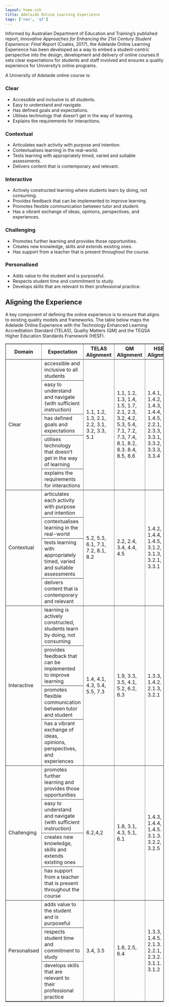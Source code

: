 ```yaml
---
layout: home.njk
title: Adelaide Online Learning Experience
tags: ['nav', 'qf']
---
```


Informed by Australian Department of Education and Training’s published report,  *Innovative Approaches for Enhancing the 21st Century Student Experience: Final Report* (Coates, 2017), the Adelaide Online Learning Experience has been developed as a way to embed a student-centric perspective into the design, development and delivery of online courses.It sets clear expectations for students and staff involved and ensures a quality experience for University’s online programs. 

A University of Adelaide online course is:

<h3 class="adx-markup-block-primary">Clear</h3>

- Accessible and inclusive to all students.
- Easy to understand and navigate.
- Has defined goals and expectations.
- Utilises technology that doesn’t get in the way of learning.
- Explains the requirements for interactions.

<h3 class="adx-markup-block-primary">Contextual</h3>

- Articulates each activity with purpose and intention.
- Contextualises learning in the real-world.
- Tests learning with appropriately timed, varied and suitable assessments.
- Delivers content that is contemporary and relevant.

<h3 class="adx-markup-block-primary">Interactive</h3>

- Actively constructed learning where students learn by doing, not consuming.
- Provides feedback that can be implemented to improve learning.
- Promotes flexible communication between tutor and student.
- Has a vibrant exchange of ideas, opinions, perspectives, and experiences.

<h3 class="adx-markup-block-primary">Challenging</h3>

- Promotes further learning and provides those opportunities.
- Creates new knowledge, skills and extends existing ones. 
- Has support from a teacher that is present throughout the course.

<h3 class="adx-markup-block-primary">Personalised</h3>

- Adds value to the student and is purposeful.
- Respects student time and commitment to study.
- Develops skills that are relevant to their professional practice.

<h2 class="adx-markup-section">Aligning the Experience</h2>

A key component of defining the online experience is to ensure that aligns to existing quality models and frameworks. The table below maps the Adelaide Online Experience with the Technology Enhanced Learning Accreditation Standard (TELAS),  Quality Matters (QM) and the TEQSA Higher Education Standards Framework (HESF).

<table class="adx styled" style="width: 100%;" border="1" cellpadding="5">
<tbody>
  <thead>
<tr>
<th>Domain</th>
<th>Expectation</th>
<th>TELAS Alignment</th>
<th>QM Alignment</th>
<th>HSEF Alignment</th>
</tr>
    </thead>

<tr>
    <td rowspan=5>Clear</td>
    <td>accessible and inclusive to all students</td>
    <td rowspan=5>1.1, 1.2, 1.3, 2.1, 2.2, 3.1, 3.2, 3.3, 5.1</td>
    <td rowspan=5>1.1, 1.2, 1.3, 1.4, 1.5, 1.7, 2.1, 2.3, 3.2, 4.2, 5.3, 5.4, 7.1, 7.2, 7.3, 7.4, 8.1, 8.2, 8.3. 8.4, 8.5, 8.6</td>
    <td rowspan=5>1.4.1, 1.4.2, 1.4.3, 1.4.4, 1.4.5, 2.2.1, 2.3.3, 3.3.1, 3.3.2, 3.3.3, 3.3.4</td>
</tr>
<tr><td>easy to understand and navigate (with sufficient instruction)</td></tr>
<tr><td>has defined goals and expectations</td></tr>
<tr><td>utilises technology that doesn’t get in the way of learning</td></tr>
<tr><td>explains the requirements for interactions</td></tr>

<tr>
    <td rowspan=4>Contextual</td>
    <td>articulates each activity with purpose and intention</td>
    <td rowspan=4>5.2, 5.3, 6.1, 7.1, 7.2, 8.1, 8.2</td>
    <td rowspan=4>2.2, 2.4, 3.4, 4.4, 4.5</td>
    <td rowspan=4>1.4.2, 1.4.4, 1.4.5, 3.1.2, 3.1.3, 3.2.1, 3.3.1</td>
</tr>
<tr><td>contextualises learning in the real-world</td></tr>
<tr><td>tests learning with appropriately timed, varied and suitable assessments</td></tr>
<tr><td>delivers content that is contemporary and relevant</td></tr>

<tr>
    <td rowspan=4>Interactive</td>
    <td>learning is actively constructed, students learn by doing, not consuming</td>
    <td rowspan=4>1.4, 4.1, 4.3, 5.4, 5.5, 7.3</td>
    <td rowspan=4>1.9, 3.3, 3.5, 4.1, 5.2, 6.2, 6.3</td>
    <td rowspan=4>1.3.3, 1.4.2. 2.1.3, 3.2.1</td>
</tr>
<tr><td>provides feedback that can be implemented to improve learning</td></tr>
<tr><td>promotes flexible communication between tutor and student</td></tr>
<tr><td>has a vibrant exchange of ideas, opinions, perspectives, and experiences</td></tr>

<tr>
    <td rowspan=4>Challenging</td>
    <td>promotes further learning and provides those opportunities</td>
    <td rowspan=4>6.2,4,2</td>
    <td rowspan=4>1.8, 3.1, 4.3, 5.1, 6.1</td>
    <td rowspan=4>1.4.3, 1.4.4, 1.4.5. 3.1.3. 3.2.2, 3.2.5</td>
</tr>
<tr><td>easy to understand and navigate (with sufficient instruction)</td></tr>
<tr><td>creates new knowledge, skills and extends existing ones</td></tr>
<tr><td>has support from a teacher that is present throughout the course</td></tr>

<tr>
    <td rowspan=3>Personalised</td>
    <td>adds value to the student and is purposeful</td>
    <td rowspan=3>3.4, 3.5</td>
    <td rowspan=3>1.6, 2.5, 6.4</td>
    <td rowspan=3>1.3.3, 1.4.5. 2.1.3. 2.2.1, 2.3.2. 3.1.1. 3.1.2</td>
</tr>
<tr><td>respects student time and commitment to study</td></tr>
<tr><td>develops skills that are relevant to their professional practice</td></tr>

</tbody>
</table>
<!-- DivTable.com -->